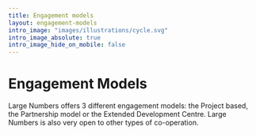 ```yaml
---
title: Engagement models
layout: engagement-models
intro_image: "images/illustrations/cycle.svg"
intro_image_absolute: true
intro_image_hide_on_mobile: false
---
```


# Engagement Models

Large Numbers offers 3 different engagement models: the Project based, the Partnership model or the Extended Development Centre. Large Numbers is also very open to other types of co-operation.

